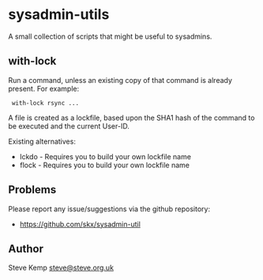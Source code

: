 sysadmin-utils
==============

A small collection of scripts that might be useful to sysadmins.


with-lock
---------

Run a command, unless an existing copy of that command is already present.
For example:

     with-lock rsync ...

A file is created as a lockfile, based upon the SHA1 hash of the command to
be executed and the current User-ID.

Existing alternatives:

 * lckdo - Requires you to build your own lockfile name
 * flock - Requires you to build your own lockfile name



Problems
--------

Please report any issue/suggestions via the github repository:

* https://github.com/skx/sysadmin-util


Author
------

Steve Kemp <steve@steve.org.uk>
